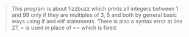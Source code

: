 >This program is about fizzbuzz which prints all integers between 1 and 99 only if they are multiples of 3, 5 and both by general basic ways using if and elif statements. 
>There is also a syntax error at line 27, = is used in place of == which is fixed.
